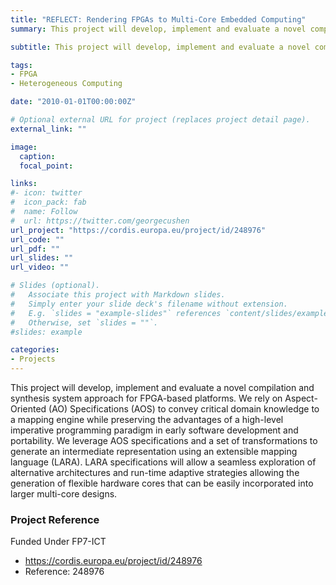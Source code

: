 ```yaml
---
title: "REFLECT: Rendering FPGAs to Multi-Core Embedded Computing"
summary: This project will develop, implement and evaluate a novel compilation and synthesis system approach for FPGA-based platforms.

subtitle: This project will develop, implement and evaluate a novel compilation and synthesis system approach for FPGA-based platforms.

tags:
- FPGA
- Heterogeneous Computing

date: "2010-01-01T00:00:00Z"

# Optional external URL for project (replaces project detail page).
external_link: ""

image:
  caption: 
  focal_point: 

links:
#- icon: twitter
#  icon_pack: fab
#  name: Follow
#  url: https://twitter.com/georgecushen
url_project: "https://cordis.europa.eu/project/id/248976"
url_code: ""
url_pdf: ""
url_slides: ""
url_video: ""

# Slides (optional).
#   Associate this project with Markdown slides.
#   Simply enter your slide deck's filename without extension.
#   E.g. `slides = "example-slides"` references `content/slides/example-slides.md`.
#   Otherwise, set `slides = ""`.
#slides: example

categories:
- Projects
---
```


This project will develop, implement and evaluate a novel compilation and synthesis system approach for FPGA-based platforms. We rely on Aspect-Oriented (AO) Specifications (AOS) to convey critical domain knowledge to a mapping engine while preserving the advantages of a high-level imperative programming paradigm in early software development and portability. We leverage AOS specifications and a set of transformations to generate an intermediate representation using an extensible mapping language (LARA). LARA specifications will allow a seamless exploration of alternative architectures and run-time adaptive strategies allowing the generation of flexible hardware cores that can be easily incorporated into larger multi-core designs.

### Project Reference

Funded Under FP7-ICT
- https://cordis.europa.eu/project/id/248976
- Reference: 248976

